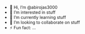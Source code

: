 - 👋 Hi, I’m @abirojas3000
- 👀 I’m interested in stuff
- 🌱 I’m currently learning stuff
- 💞️ I’m looking to collaborate on stuff
- ⚡ Fun fact: ...

